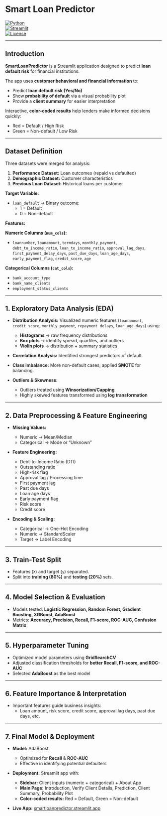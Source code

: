 # Smart Loan Predictor

[![Python](https://img.shields.io/badge/Python-3.10-blue?logo=python&logoColor=white)](https://www.python.org/)  
[![Streamlit](https://img.shields.io/badge/Streamlit-App-green?logo=streamlit&logoColor=white)](https://smartloanpredictor.streamlit.app)  
[![License](https://img.shields.io/badge/License-MIT-green.svg)](LICENSE)  

---

## Introduction

**SmartLoanPredictor** is a Streamlit application designed to predict **loan default risk** for financial institutions.  

The app uses **customer behavioral and financial information** to:  
- Predict **loan default risk (Yes/No)**  
- Show **probability of default** via a visual probability plot  
- Provide a **client summary** for easier interpretation  

Interactive, **color-coded results** help lenders make informed decisions quickly:  
- Red = Default / High Risk  
- Green = Non-default / Low Risk  

---

## Dataset Definition

Three datasets were merged for analysis:  

1. **Performance Dataset:** Loan outcomes (repaid vs defaulted)  
2. **Demographic Dataset:** Customer characteristics  
3. **Previous Loan Dataset:** Historical loans per customer  

**Target Variable:**  
- `loan_default` → Binary outcome:  
  - 1 = Default  
  - 0 = Non-default  

**Features:**

**Numeric Columns (`num_cols`):**  
- `loannumber`, `loanamount`, `termdays`, `monthly_payment`, `debt_to_income_ratio`, `loan_to_income_ratio`, `approval_lag_days`, `first_payment_delay_days`, `past_due_days`, `loan_age_days`, `early_payment_flag`, `credit_score`, `age`  

**Categorical Columns (`cat_cols`):**  
- `bank_account_type`  
- `bank_name_clients`  
- `employment_status_clients`  

---

## 1. Exploratory Data Analysis (EDA)

- **Distribution Analysis:** Visualized numeric features (`loanamount`, `credit_score`, `monthly_payment`, `repayment delays`, `loan_age_days`) using:  
  - **Histograms** → raw frequency distributions  
  - **Box plots** → identify spread, quartiles, and outliers  
  - **Violin plots** → distribution + summary statistics  

- **Correlation Analysis:** Identified strongest predictors of default.  
- **Class Imbalance:** More non-default cases; applied **SMOTE** for balancing.  
- **Outliers & Skewness:**  
  - Outliers treated using **Winsorization/Capping**  
  - Highly skewed features transformed using **log transformation**  

---

## 2. Data Preprocessing & Feature Engineering

- **Missing Values:**  
  - Numeric → Mean/Median  
  - Categorical → Mode or “Unknown”  

- **Feature Engineering:**  
  - Debt-to-Income Ratio (DTI)  
  - Outstanding ratio  
  - High-risk flag  
  - Approval lag / Processing time  
  - First payment lag  
  - Past due days  
  - Loan age days  
  - Early payment flag  
  - Risk score  
  - Credit score  

- **Encoding & Scaling:**  
  - Categorical → One-Hot Encoding  
  - Numeric → StandardScaler  
  - Target → Label Encoding  

---

## 3. Train-Test Split

- Features (`X`) and target (`y`) separated.  
- Split into **training (80%)** and **testing (20%)** sets.  

---

## 4. Model Selection & Evaluation

- Models tested: **Logistic Regression, Random Forest, Gradient Boosting, XGBoost, AdaBoost**  
- Metrics: **Accuracy, Precision, Recall, F1-score, ROC-AUC, Confusion Matrix**  

---

## 5. Hyperparameter Tuning

- Optimized model parameters using **GridSearchCV**  
- Adjusted classification thresholds for **better Recall, F1-score, and ROC-AUC**  
- Selected **AdaBoost** as the best model  

---

## 6. Feature Importance & Interpretation

- Important features guide business insights:  
  - Loan amount, risk score, credit score, approval lag days, past due days, etc.  

---

## 7. Final Model & Deployment

- **Model:** AdaBoost  
  - Optimized for **Recall** & **ROC-AUC**  
  - Effective in identifying potential defaulters  

- **Deployment:** Streamlit app with:  
  - **Sidebar:** Client inputs (numeric + categorical) + About App  
  - **Main Page:** Introduction, Verify Client Details, Prediction, Client Summary, Probability Plot  
  - **Color-coded results:** Red = Default, Green = Non-default  

- **Live App:** [smartloanpredictor.streamlit.app](https://smartloanpredictor.streamlit.app)
